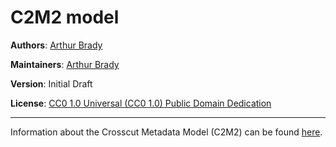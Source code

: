 # C2M2 model


**Authors**: [Arthur Brady](https://orcid.org/0000-0002-8809-2477)

**Maintainers**: [Arthur Brady](https://orcid.org/0000-0002-8809-2477)

**Version**: Initial Draft

**License**: [CC0 1.0 Universal (CC0 1.0) Public Domain Dedication](https://creativecommons.org/publicdomain/zero/1.0/deed.en)

---


Information about the Crosscut Metadata Model (C2M2) can be found [here](https://docs.nih-cfde.org/en/latest/c2m2/draft-C2M2_specification/).
